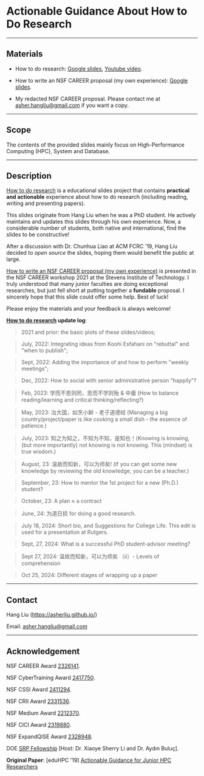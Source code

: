 # Actionable Guidance About How to Do Research

---------
Materials
------------------
- How to do research: [Google slides](https://docs.google.com/presentation/d/1fWNPS5Ts2s13T3GFQIo_6H2LEOT1ZVHy-Pu_tDHHp_A/edit#slide=id.p), [Youtube video](https://www.youtube.com/watch?v=g1cUcJ4DOdI&t=2100s).


- How to write an NSF CAREER proposal (my own experience): [Google slides](https://docs.google.com/presentation/d/1WzOPkXaGoS1THQP68rCCX7fxD2QTmpC5QmAWnirmCWI/edit?usp=sharing).

- My redacted NSF CAREER proposal. Please contact me at asher.hangliu@gmail.com if you want a copy. 

-----
Scope
------------------
The contents of the provided slides mainly focus on High-Performance Computing (HPC), System and Database.

-------
Description
---------------

[How to do research](https://docs.google.com/presentation/d/1fWNPS5Ts2s13T3GFQIo_6H2LEOT1ZVHy-Pu_tDHHp_A/edit#slide=id.p) is a educational slides project that contains **practical and actionable** experience about how to do research (including reading, writing and presenting papers). 

This slides originate from Hang Liu when he was a PhD student. He actively maintains and updates this slides through his own experience. Now, a considerable number of students, both native and international, find the slides to be constructive! 

After a discussion with Dr. Chunhua Liao at ACM FCRC '19, Hang Liu decided to *open source* the slides, hoping them would benefit the public at large.


[How to write an NSF CAREER proposal (my own experience)](https://docs.google.com/presentation/d/1WzOPkXaGoS1THQP68rCCX7fxD2QTmpC5QmAWnirmCWI/edit?usp=sharing) is presented in the NSF CAREER workshop 2021 at the Stevens Institute of Technology. I truly understood that many junior faculties are doing exceptional researches, but just fell short at putting together a **fundable** proposal. I sincerely hope that this slide could offer some help. Best of luck!

Please enjoy the materials and your feedback is always welcome!

**[How to do research](https://docs.google.com/presentation/d/1fWNPS5Ts2s13T3GFQIo_6H2LEOT1ZVHy-Pu_tDHHp_A/edit#slide=id.p) update log**:

> 2021 and prior: the basic plots of these slides/videos;

> July, 2022: Integrating ideas from Koohi Esfahani on "rebuttal" and "when to publish";

> Sept, 2022: Adding the importance of and how to perform "weekly meetings";

> Dec, 2022: How to social with senior administrative person "happily"?

> Feb, 2023: 学而不思则罔，思而不学则殆 & 中庸 (How to balance reading/learning and critical thinking/reflecting?)

> May, 2023: 治大国，如烹小鲜 - 老子道德经 (Managing a big country/project/paper is like cooking a small dish - the essence of patience.)

> July, 2023: 知之为知之，不知为不知，是知也！(Knowing is knowing, (but more importantly) not knowing is not knowing.  This (mindset) is true wisdom.)

> August, 23: 温故而知新，可以为师矣! (If you can get some new knowledge by reviewing the old knowledge, you can be a teacher.)

> September, 23: How to mentor the 1st project for a new (Ph.D.) student?

> October, 23: A plan ≈ a contract

> June, 24: 为道日损 for doing a good research.

> July 18, 2024: Short bio, and Suggestions for College Life. This edit is used for a presentation at Rutgers.        

> Sept, 27, 2024: What is a successful PhD student-advisor meeting?

> Sept 27, 2024: 温故而知新，可以为师矣 （ii）- Levels of comprehension      

> Oct 25, 2024: Different stages of wrapping up a paper


------
Contact
------------
Hang Liu (https://asherliu.github.io/)

Email: asher.hangliu@gmail.com


-----
Acknowledgement
-------------
NSF CAREER Award [2326141](https://www.nsf.gov/awardsearch/showAward?AWD_ID=2326141&HistoricalAwards=false). 

NSF CyberTraining Award [2417750](https://www.nsf.gov/awardsearch/showAward?AWD_ID=2417750&HistoricalAwards=false).

NSF CSSI Award [2411294](https://www.nsf.gov/awardsearch/showAward?AWD_ID=2411294).

NSF CRII Award [2331536](https://www.nsf.gov/awardsearch/showAward?AWD_ID=2331536&HistoricalAwards=false).

NSF Medium Award [2212370](https://www.nsf.gov/awardsearch/showAward?AWD_ID=2212370&HistoricalAwards=false).

NSF CICI Award [2319880](https://www.nsf.gov/awardsearch/showAward?AWD_ID=2319880).

NSF ExpandQISE Award [2328948](https://www.nsf.gov/awardsearch/showAward?AWD_ID=2328948).

DOE [SRP Fellowship](https://www.energy.gov/) [Host: Dr. Xiaoye Sherry Li and Dr. Aydın Buluç].

**Original Paper**: [eduHPC '19] [Actionable Guidance for Junior HPC Researchers](http://personal.stevens.edu/~hliu77/docs/eduhpc19.pdf)

